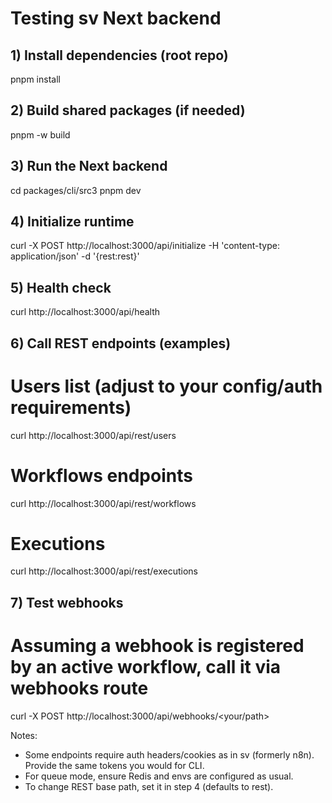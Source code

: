 # Testing sv Next backend

## 1) Install dependencies (root repo)

pnpm install

## 2) Build shared packages (if needed)

pnpm -w build

## 3) Run the Next backend

cd packages/cli/src3
pnpm dev

## 4) Initialize runtime

curl -X POST http://localhost:3000/api/initialize -H 'content-type: application/json' -d '{rest:rest}'

## 5) Health check

curl http://localhost:3000/api/health

## 6) Call REST endpoints (examples)

# Users list (adjust to your config/auth requirements)
curl http://localhost:3000/api/rest/users

# Workflows endpoints
curl http://localhost:3000/api/rest/workflows

# Executions
curl http://localhost:3000/api/rest/executions

## 7) Test webhooks

# Assuming a webhook is registered by an active workflow, call it via webhooks route
curl -X POST http://localhost:3000/api/webhooks/<your/path>

Notes:
- Some endpoints require auth headers/cookies as in sv (formerly n8n). Provide the same tokens you would for CLI.
- For queue mode, ensure Redis and envs are configured as usual.
- To change REST base path, set it in step 4 (defaults to rest).
